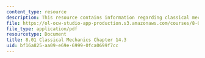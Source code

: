 ```yaml
---
content_type: resource
description: This resource contains information regarding classical mechanics.
file: https://ol-ocw-studio-app-production.s3.amazonaws.com/courses/8-01sc-classical-mechanics-fall-2016/bf16a825aa09e69e69990fca0699f7cc_MIT8_01F16_chapter14.3.pdf
file_type: application/pdf
resourcetype: Document
title: 8.01 Classical Mechanics Chapter 14.3
uid: bf16a825-aa09-e69e-6999-0fca0699f7cc
---
```

